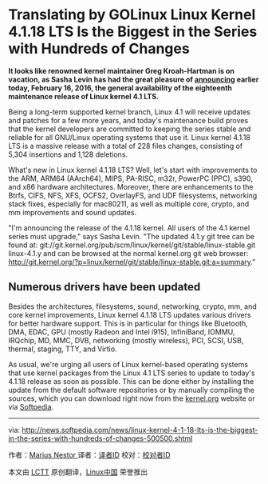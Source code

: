 Translating by GOLinux
Linux Kernel 4.1.18 LTS Is the Biggest in the Series with Hundreds of Changes
=================================================================================

**It looks like renowned kernel maintainer Greg Kroah-Hartman is on vacation, as Sasha Levin has had the great pleasure of [announcing](http://lkml.iu.edu/hypermail/linux/kernel/1602.2/00520.html) earlier today, February 16, 2016, the general availability of the eighteenth maintenance release of Linux kernel 4.1 LTS.**

Being a long-term supported kernel branch, Linux 4.1 will receive updates and patches for a few more years, and today's maintenance build proves that the kernel developers are committed to keeping the series stable and reliable for all GNU/Linux operating systems that use it. Linux kernel 4.1.18 LTS is a massive release with a total of 228 files changes, consisting of 5,304 insertions and 1,128 deletions.

What's new in Linux kernel 4.1.18 LTS? Well, let's start with improvements to the ARM, ARM64 (AArch64), MIPS, PA-RISC, m32r, PowerPC (PPC), s390, and x86 hardware architectures. Moreover, there are enhancements to the Btrfs, CIFS, NFS, XFS, OCFS2, OverlayFS, and UDF filesystems, networking stack fixes, especially for mac80211, as well as multiple core, crypto, and mm improvements and sound updates.

"I'm announcing the release of the 4.1.18 kernel. All users of the 4.1 kernel series must upgrade," says Sasha Levin. "The updated 4.1.y git tree can be found at: git://git.kernel.org/pub/scm/linux/kernel/git/stable/linux-stable.git linux-4.1.y and can be browsed at the normal kernel.org git web browser: http://git.kernel.org/?p=linux/kernel/git/stable/linux-stable.git;a=summary."

## Numerous drivers have been updated

Besides the architectures, filesystems, sound, networking, crypto, mm, and core kernel improvements, Linux kernel 4.1.18 LTS updates various drivers for better hardware support. This is in particular for things like Bluetooth, DMA, EDAC, GPU (mostly Radeon and Intel i915), InfiniBand, IOMMU, IRQchip, MD, MMC, DVB, networking (mostly wireless), PCI, SCSI, USB, thermal, staging, TTY, and Virtio.

As usual, we're urging all users of Linux kernel-based operating systems that use kernel packages from the Linux 4.1 LTS series to update to today's 4.1.18 release as soon as possible. This can be done either by installing the update from the default software repositories or by manually compiling the sources, which you can download right now from the [kernel.org](http://kernel.org/) website or via [Softpedia](http://linux.softpedia.com/get/System/Operating-Systems/Kernels/Linux-Kernel-Stable-1960.shtml).

------------------------------------------------------------------------------

via: http://news.softpedia.com/news/linux-kernel-4-1-18-lts-is-the-biggest-in-the-series-with-hundreds-of-changes-500500.shtml

作者：[Marius Nestor ][a]
译者：[译者ID](https://github.com/译者ID)
校对：[校对者ID](https://github.com/校对者ID)

本文由 [LCTT](https://github.com/LCTT/TranslateProject) 原创翻译，[Linux中国](https://linux.cn/) 荣誉推出

[a]:http://news.softpedia.com/editors/browse/marius-nestor
